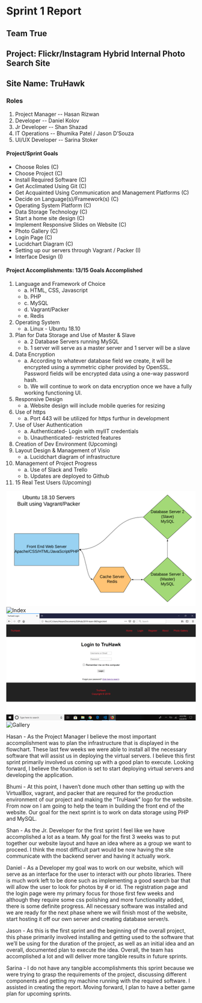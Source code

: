 # Sprint 1 Report
## Team True
## Project: Flickr/Instagram Hybrid Internal Photo Search Site
## Site Name: TruHawk
### Roles
1. Project Manager -- Hasan Rizwan
2. Developer -- Daniel Kolov
3. Jr Developer -- Shan Shazad
4. IT Operations -- Bhumika Patel / Jason D’Souza
5. UI/UX Developer -- Sarina Stoker
#### Project/Sprint Goals
- Choose Roles (C)
- Choose Project (C)
- Install Required Software (C)
- Get Acclimated Using Git (C)
- Get Acquainted Using Communication and Management Platforms (C)
- Decide on Language(s)/Framework(s) (C)
- Operating System Platform (C)
- Data Storage Technology (C)
- Start a home site design (C)
- Implement Responsive Slides on Website (C)
- Photo Gallery (C)
- Login Page (C)
- Lucidchart Diagram (C)
- Setting up our servers through Vagrant / Packer (I) 
- Interface Design (I)
#### Project Accomplishments: 13/15 Goals Accomplished
1. Language and Framework of Choice
   - a. HTML, CSS, Javascript
   - b. PHP
   - c. MySQL
   - d. Vagrant/Packer
   - e. Redis
2. Operating System
   - a. Linux - Ubuntu 18.10
3. Plan for Data Storage and Use of Master & Slave
   - a. 2 Database Servers running MySQL
   - b. 1 server will serve as a master server and 1 server will be a slave
4. Data Encryption
   - a. According to whatever database field we create, it will be encrypted using a symmetric cipher provided by OpenSSL. Password fields will be encrypted data using a one-way password hash.
   - b. We will continue to work on data encryption once we have a fully working functioning UI. 
5. Responsive Design
   - a. Website design will include mobile queries for resizing
6. Use of https
   - a. Port 443 will be utilized for https furthur in development
7. Use of User Authentication
   - a. Authenticated- Login with myIIT credentials
   - b. Unauthenticated- restricted features
8. Creation of Dev Environment (Upcoming)
9. Layout Design & Management of Visio 
   - a. Lucidchart diagram of infrastructure 
10. Management of Project Progress
    - a. Use of Slack and Trello
    - b. Updates are deployed to Github
11. 15 Real Test Users (Upcoming)

![Infrastructure](images/infrastructure.png "Infrastructure")
![Index](images/index.png "Index")
![Login](images/login.png "Login")
![Gallery](images/gallery.png "Gallery")

Hasan - As the Project Manager I believe the most important accomplishment was to plan the infrastructure that is displayed in the flowchart. These last few weeks we were able to install all the necessary software that will assist us in deploying the virtual servers. I believe this first sprint primarily involved us coming up with a good plan to execute. Looking forward, I believe the foundation is set to start deploying virtual servers and developing the application. 

Bhumi - At this point, I haven’t done much other than setting up with the VirtualBox, vagrant, and packer that are required for the production environment of our project and making the “TruHawk” logo for the website. From now on I am going to help the team in building the front end of the website. Our goal for the next sprint is to work on data storage using PHP and MySQL.

Shan - As the Jr. Developer for the first sprint I feel like we have accomplished a lot as a team. My goal for the first 3 weeks was to put together our website layout and have an idea where as a group we want to proceed. I think the most difficult part would be now having the site communicate with the backend server and having it actually work. 

Daniel - As a Developer my goal was to work on our website, which will serve as an interface for the user to interact with our photo libraries. There is much work left to be done such as implementing a good search bar that will allow the user to look for photos by # or id. The registration page and the login page were my primary focus for those first few weeks and although they require some css polishing and more functionality added, there is some definite progress. All necessary software was installed and we are ready for the next phase where we will finish most of the website, start hosting it off our own server and creating database server/s.

Jason - As this is the first sprint and the beginning of the overall project, this phase primarily involved installing and getting used to the software that we’ll be using for the duration of the project, as well as an initial idea and an overall, documented plan to execute the idea. Overall, the team has accomplished a lot and will deliver more tangible results in future sprints.

Sarina - I do not have any tangible accomplishments this sprint because we were trying to grasp the requirements of the project, discussing different components and getting my machine running with the required software. I assisted in creating the report. Moving forward, I plan to have a better game plan for upcoming sprints.